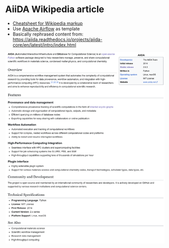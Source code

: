 # AiiDA Wikipedia article

- [Cheatsheet for Wikipedia markup](https://en.wikipedia.org/wiki/Help:Cheatsheet)
- Use [Apache Airflow](https://en.wikipedia.org/wiki/Apache_Airflow) as template
- Basically rephrased content from: https://aiida.readthedocs.io/projects/aiida-core/en/latest/intro/index.html

![](./figs/screenshots/2024-12-12-14-26-25.png)
